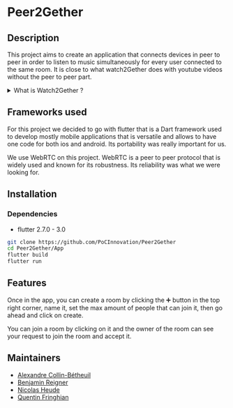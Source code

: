 # Peer2Gether

## Description

This project aims to create an application that connects devices in peer to peer in order to listen 
to music simultaneously for every user connected to the same room. It is close to what watch2Gether 
does with youtube videos without the peer to peer part.

<details>
    <summary>What is Watch2Gether ?</summary>
    Watch2Gether has a simple goal: to make it easy for friends to watch videos together, no matter 
    where they are in the world. The whole idea of Watch2Gether is to give you a cool place where 
    you can relax and have fun with your friends. Enjoy Watch2Gether!
</details>

## Frameworks used

For this project we decided to go with flutter that is a Dart framework used to develop mostly
mobile applications that is versatile and allows to have one code for both ios and android.
Its portability was really important for us.

We use WebRTC on this project. WebRTC is a peer to peer protocol that is widely used and known for
its robustness.
Its reliability was what we were looking for.

## Installation

### Dependencies

- flutter 2.7.0 - 3.0

```bash
git clone https://github.com/PoCInnovation/Peer2Gether
cd Peer2Gether/App
flutter build
flutter run
```

## Features

Once in the app, you can create a room by clicking the :heavy_plus_sign: button in the top right 
corner, name it, set the max amount of people that can join it, then go ahead and click on create.

You can join a room by clicking on it and the owner of the room can see your request to join the 
room and accept it.

## Maintainers

- [Alexandre Collin-Bétheuil](https://github.com/EpitAlexandre)
- [Benjamin Reigner](https://github.com/Breigner01)
- [Nicolas Heude](https://github.com/nicolasheude)
- [Quentin Fringhian](https://github.com/QuentinFringhian)